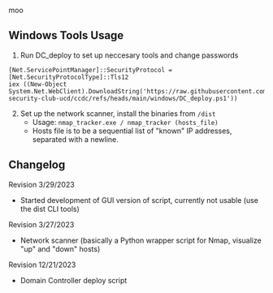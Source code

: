 moo

## Windows Tools Usage
1) Run DC_deploy to set up neccesary tools and change passwords

```
[Net.ServicePointManager]::SecurityProtocol = [Net.SecurityProtocolType]::Tls12
iex ((New-Object System.Net.WebClient).DownloadString('https://raw.githubusercontent.com/cyber-security-club-ucd/ccdc/refs/heads/main/windows/DC_deploy.ps1'))
```

2) Set up the network scanner, install the binaries from `/dist`
    * Usage: `nmap_tracker.exe / nmap_tracker (hosts_file)`
    * Hosts file is to be a sequential list of "known" IP addresses, separated with a newline.



## Changelog
Revision 3/29/2023
- Started development of GUI version of script, currently not usable (use the dist CLI tools)

Revision 3/27/2023
- Network scanner (basically a Python wrapper script for Nmap, visualize "up" and "down" hosts)

Revision 12/21/2023
- Domain Controller deploy script
